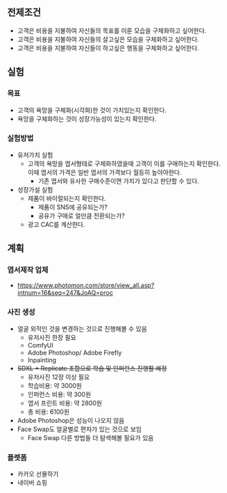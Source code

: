 
## 전제조건
- 고객은 비용을 지불하여 자신들의 목표를 이룬 모습을 구체화하고 싶어한다. 
- 고객은 비용을 지불하여 자신들의 살고싶은 모습을 구체화하고 싶어한다.
- 고객은 비용을 지불하여 자신들이 하고싶은 행동을 구체화하고 싶어한다.
## 실험

### 목표
- 고객의 욕망을 구체화(시각화)한 것이 가치있는지 확인한다.
- 욕망을 구체화하는 것이 성장가능성이 있는지 확인한다.

### 실험방법
- 유저가치 실험
	- 고객의 욕망을 엽서형태로 구체화하였을때 고객이 이를 구매하는지 확인한다. 이때 엽서의 가격은 일반 엽서의 가격보다 월등히 높아야한다.
		- 기존 엽서와 유사한 구매수준이면 가치가 있다고 판단할 수 있다.
- 성장가설 실험
	- 제품이 바이럴되는지 확인한다.
		- 제품이 SNS에 공유되는가?
		- 공유가 구매로 얼만큼 전환되는가?
	- 광고 CAC를 계산한다.

## 계획

### 엽서제작 업체
- https://www.photomon.com/store/view_all.asp?intnum=16&seq=247&JoAQ=proc

### 사진 생성
- 얼굴 외적인 것을 변경하는 것으로 진행해볼 수 있음
	- 유저사진 한장 필요
	- ComfyUI
	- Adobe Photoshop/ Adobe Firefly
	- Inpainting
- ~~SDXL + Replicate 조합으로 학습 및 인퍼런스 진행할 예정~~
	- 유저사진 12장 이상 필요
	- 학습비용: 약 3000원
	- 인퍼런스 비용: 약 300원
	- 엽서 프린트 비용: 약 2800원
	- 총 비용: 6100원
- Adobe Photoshop은 성능이 나오지 않음
- Face Swap도 얼굴별로 편차가 있는 것으로 보임
	- Face Swap 다른 방법들 더 탐색해볼 필요가 있음

### 플렛폼
- 카카오 선물하기
- 네이버 쇼핑

